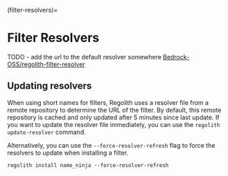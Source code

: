 (filter-resolvers)=
# Filter Resolvers

TODO - add the url to the default resolver somewhere [Bedrock-OSS/regolith-filter-resolver](https://github.com/Bedrock-OSS/regolith-filter-resolver/blob/main/resolver.json)

## Updating resolvers

When using short names for filters, Regolith uses a resolver file from a remote repository to determine the URL of the filter.
By default, this remote repository is cached and only updated after 5 minutes since last update. If you want to update the resolver file immediately, you can use the `regolith update-resolver` command.

Alternatively, you can use the `--force-resolver-refresh` flag to force the resolvers to update when installing a filter.

```
regolith install name_ninja --force-resolver-refresh
```
